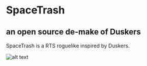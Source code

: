 # SpaceTrash
## an open source de-make of Duskers

SpaceTrash is a RTS roguelike inspired by Duskers.

![alt text](https://github.com/adamwong246/SpaceTrash/demo.gif "Logo Title Text 1")
